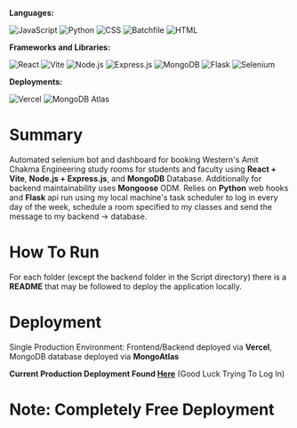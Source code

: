 **Languages:**

![JavaScript](https://img.shields.io/badge/JavaScript-F7DF1E?logo=javascript&logoColor=black)
![Python](https://img.shields.io/badge/Python-3776AB?logo=python&logoColor=white)
![CSS](https://img.shields.io/badge/CSS-1572B6?logo=css3&logoColor=white)
![Batchfile](https://img.shields.io/badge/Batchfile-4D4D4D?logo=windows&logoColor=white)
![HTML](https://img.shields.io/badge/HTML-E34F26?logo=html5&logoColor=white)

**Frameworks and Libraries:**

![React](https://img.shields.io/badge/React-61DAFB?logo=react&logoColor=black)
![Vite](https://img.shields.io/badge/Vite-646CFF?logo=vite&logoColor=white)
![Node.js](https://img.shields.io/badge/Node.js-339933?logo=nodedotjs&logoColor=white)
![Express.js](https://img.shields.io/badge/Express.js-000000?logo=express&logoColor=white)
![MongoDB](https://img.shields.io/badge/MongoDB-47A248?logo=mongodb&logoColor=white)
![Flask](https://img.shields.io/badge/Flask-000000?logo=flask&logoColor=white)
![Selenium](https://img.shields.io/badge/selenium-automated%20testing-brightgreen)

**Deployments:**

![Vercel](https://img.shields.io/badge/Vercel-000000?logo=vercel&logoColor=white)
![MongoDB Atlas](https://img.shields.io/badge/MongoDB_Atlas-47A248?logo=mongodb&logoColor=white)

# Summary

Automated selenium bot and dashboard for booking Western's Amit Chakma Engineering study rooms for students and faculty using **React + Vite**, **Node.js + Express.js**, and **MongoDB** Database. Additionally for backend maintainability uses **Mongoose** ODM. Relies on **Python** web hooks and **Flask** api run using my local machine's task scheduler to log in every day of the week, schedule a room specified to my classes and send the message to my backend -> database.

# How To Run

For each folder (except the backend folder in the Script directory) there is a **README** that may be followed to deploy the application locally.

# Deployment

Single Production Environment: Frontend/Backend deployed via **Vercel**, MongoDB database deployed via **MongoAtlas**

**Current Production Deployment Found [Here](https://acebdashboard.vercel.app)** (Good Luck Trying To Log In)

# Note: Completely Free Deployment

